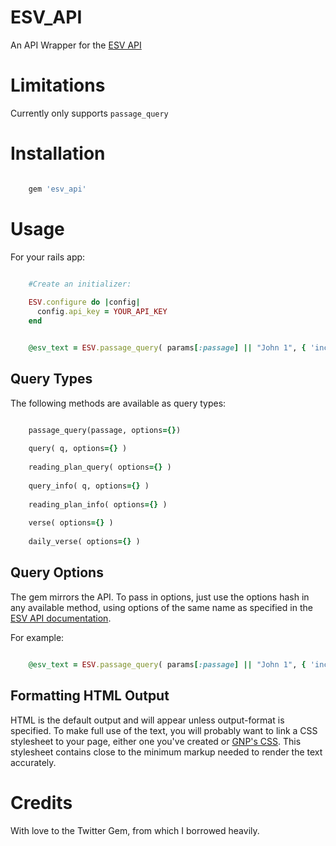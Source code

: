 # ESV_API

An API Wrapper for the [ESV API](http://www.esvapi.org/api)

# Limitations

Currently only supports `passage_query`

# Installation

```ruby

    gem 'esv_api'
```


# Usage

For your rails app:
 
```ruby

    #Create an initializer:
	
	ESV.configure do |config|
	  config.api_key = YOUR_API_KEY
	end
```

```ruby

    @esv_text = ESV.passage_query( params[:passage] || "John 1", { 'include-footnotes' => 'false', 'include-headings' => 'false', 'include-subheadings' => 'false', 'include-audio-link' => 'false' } )
```

## Query Types

The following methods are available as query types:

```ruby

    passage_query(passage, options={})
	
    query( q, options={} )
    
    reading_plan_query( options={} )
    
    query_info( q, options={} )
    
    reading_plan_info( options={} )
    
    verse( options={} )
    
    daily_verse( options={} )
```


## Query Options

The gem mirrors the API. To pass in options, just use the options hash in any available method, using options of the same name as specified in the [ESV API documentation](http://www.esvapi.org/api).

For example:

```ruby

    @esv_text = ESV.passage_query( params[:passage] || "John 1", { 'include-footnotes' => 'false', 'include-headings' => 'false', 'include-subheadings' => 'false', 'include-audio-link' => 'false' } )
```

 

## Formatting HTML Output

HTML is the default output and will appear unless output-format is specified. To make full use of the text, you will probably want to link a CSS stylesheet to your page, either one you've created or [GNP's CSS](http://www.gnpcb.org/esv/assets/style/text.css). This stylesheet contains close to the minimum markup needed to render the text accurately.

# Credits

With love to the Twitter Gem, from which I borrowed heavily.